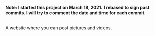 **Note: I started this project on March 18, 2021. I rebased to sign past commits. I will try to comment the date and time for each commit.**

<br/>
A website where you can post pictures and videos.